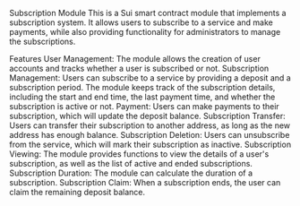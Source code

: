 Subscription Module
This is a Sui smart contract module that implements a subscription system. It allows users to subscribe to a service and make payments, while also providing functionality for administrators to manage the subscriptions.

Features
User Management: The module allows the creation of user accounts and tracks whether a user is subscribed or not.
Subscription Management: Users can subscribe to a service by providing a deposit and a subscription period. The module keeps track of the subscription details, including the start and end time, the last payment time, and whether the subscription is active or not.
Payment: Users can make payments to their subscription, which will update the deposit balance.
Subscription Transfer: Users can transfer their subscription to another address, as long as the new address has enough balance.
Subscription Deletion: Users can unsubscribe from the service, which will mark their subscription as inactive.
Subscription Viewing: The module provides functions to view the details of a user's subscription, as well as the list of active and ended subscriptions.
Subscription Duration: The module can calculate the duration of a subscription.
Subscription Claim: When a subscription ends, the user can claim the remaining deposit balance.

